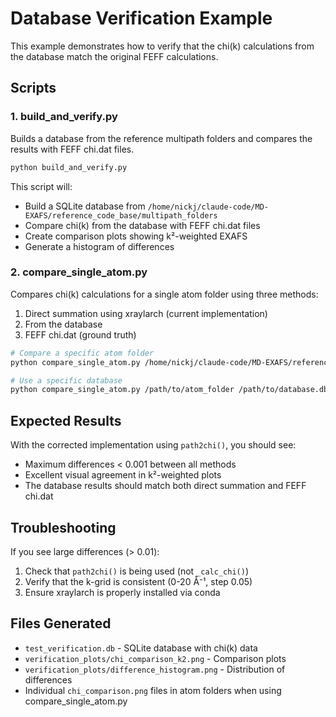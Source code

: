 # Database Verification Example

This example demonstrates how to verify that the chi(k) calculations from the database match the original FEFF calculations.

## Scripts

### 1. build_and_verify.py
Builds a database from the reference multipath folders and compares the results with FEFF chi.dat files.

```bash
python build_and_verify.py
```

This script will:
- Build a SQLite database from `/home/nickj/claude-code/MD-EXAFS/reference_code_base/multipath_folders`
- Compare chi(k) from the database with FEFF chi.dat files
- Create comparison plots showing k²-weighted EXAFS
- Generate a histogram of differences

### 2. compare_single_atom.py
Compares chi(k) calculations for a single atom folder using three methods:
1. Direct summation using xraylarch (current implementation)
2. From the database
3. FEFF chi.dat (ground truth)

```bash
# Compare a specific atom folder
python compare_single_atom.py /home/nickj/claude-code/MD-EXAFS/reference_code_base/multipath_folders/working_0/frame_0/atom_0

# Use a specific database
python compare_single_atom.py /path/to/atom_folder /path/to/database.db
```

## Expected Results

With the corrected implementation using `path2chi()`, you should see:
- Maximum differences < 0.001 between all methods
- Excellent visual agreement in k²-weighted plots
- The database results should match both direct summation and FEFF chi.dat

## Troubleshooting

If you see large differences (> 0.01):
1. Check that `path2chi()` is being used (not `_calc_chi()`)
2. Verify that the k-grid is consistent (0-20 Å⁻¹, step 0.05)
3. Ensure xraylarch is properly installed via conda

## Files Generated

- `test_verification.db` - SQLite database with chi(k) data
- `verification_plots/chi_comparison_k2.png` - Comparison plots
- `verification_plots/difference_histogram.png` - Distribution of differences
- Individual `chi_comparison.png` files in atom folders when using compare_single_atom.py